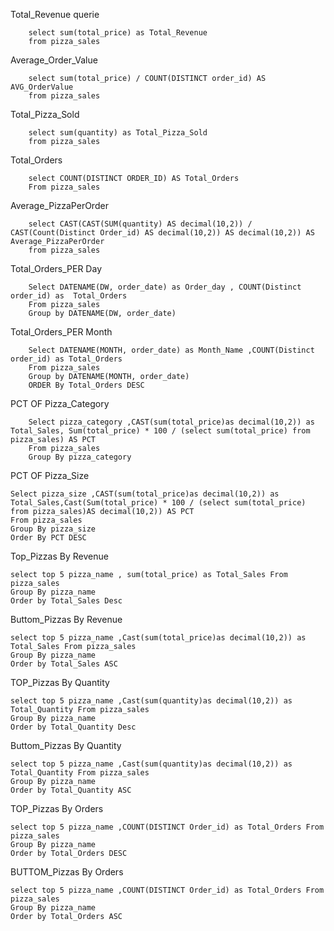 Total_Revenue querie 
```
    select sum(total_price) as Total_Revenue
    from pizza_sales
```
    
Average_Order_Value 
``` 
    select sum(total_price) / COUNT(DISTINCT order_id) AS AVG_OrderValue
    from pizza_sales
```

Total_Pizza_Sold
```
    select sum(quantity) as Total_Pizza_Sold
    from pizza_sales
```
  
Total_Orders
```
    select COUNT(DISTINCT ORDER_ID) AS Total_Orders
    From pizza_sales
```
  
Average_PizzaPerOrder
```
    select CAST(CAST(SUM(quantity) AS decimal(10,2)) / CAST(Count(Distinct Order_id) AS decimal(10,2)) AS decimal(10,2)) AS Average_PizzaPerOrder 
    from pizza_sales
```
  
Total_Orders_PER Day
```
    Select DATENAME(DW, order_date) as Order_day , COUNT(Distinct order_id) as  Total_Orders
    From pizza_sales
    Group by DATENAME(DW, order_date)
```

Total_Orders_PER Month
```
    Select DATENAME(MONTH, order_date) as Month_Name ,COUNT(Distinct order_id) as Total_Orders
    From pizza_sales
    Group by DATENAME(MONTH, order_date)
    ORDER By Total_Orders DESC
```

PCT OF Pizza_Category
```
    Select pizza_category ,CAST(sum(total_price)as decimal(10,2)) as Total_Sales, Sum(total_price) * 100 / (select sum(total_price) from pizza_sales) AS PCT
    From pizza_sales
    Group By pizza_category
```

PCT OF Pizza_Size
```
Select pizza_size ,CAST(sum(total_price)as decimal(10,2)) as Total_Sales,Cast(Sum(total_price) * 100 / (select sum(total_price) from pizza_sales)AS decimal(10,2)) AS PCT
From pizza_sales
Group By pizza_size
Order By PCT DESC
```

Top_Pizzas By Revenue 
```
select top 5 pizza_name , sum(total_price) as Total_Sales From pizza_sales
Group By pizza_name
Order by Total_Sales Desc
```

Buttom_Pizzas By Revenue 
```
select top 5 pizza_name ,Cast(sum(total_price)as decimal(10,2)) as Total_Sales From pizza_sales
Group By pizza_name
Order by Total_Sales ASC
```

TOP_Pizzas By Quantity
```
select top 5 pizza_name ,Cast(sum(quantity)as decimal(10,2)) as Total_Quantity From pizza_sales
Group By pizza_name
Order by Total_Quantity Desc
```

Buttom_Pizzas By Quantity
```
select top 5 pizza_name ,Cast(sum(quantity)as decimal(10,2)) as Total_Quantity From pizza_sales
Group By pizza_name
Order by Total_Quantity ASC
```

TOP_Pizzas By Orders
```
select top 5 pizza_name ,COUNT(DISTINCT Order_id) as Total_Orders From pizza_sales
Group By pizza_name
Order by Total_Orders DESC
```

BUTTOM_Pizzas By Orders
```
select top 5 pizza_name ,COUNT(DISTINCT Order_id) as Total_Orders From pizza_sales
Group By pizza_name
Order by Total_Orders ASC
```

